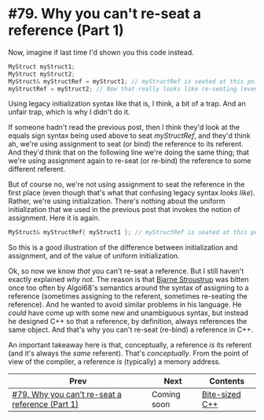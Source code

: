 # #79. Why you can't re-seat a reference (Part 1)

Now, imagine if last time I'd shown you this code instead.

```cpp
MyStruct myStruct1;
MyStruct myStruct2;
MyStruct& myStructRef = myStruct1; // myStructRef is seated at this point (via legacy initialization)
myStructRef = myStruct2; // Now that really looks like re-seating (even though it isn't)
```

Using legacy initialization syntax like that is, I think, a bit of a trap. And an unfair trap, which is why I didn't do it.

If someone hadn't read the previous post, then I think they'd look at the equals sign syntax being used above to seat *myStructRef*, and they'd think ah, we're using assignment to seat (or bind) the reference to its referent. And they'd think that on the following line we're doing the same thing; that we're using assignment again to re-seat (or re-bind) the reference to some different referent.

But of course no, we're not using assignment to seat the reference in the first place (even though that's what that confusing legacy syntax *looks like*). Rather, we're using initialization. There's nothing about the uniform initialization that we used in the previous post that invokes the notion of assignment. Here it is again.

```cpp
MyStruct& myStructRef{ myStruct1 }; // myStructRef is seated at this point
```

So this is a good illustration of the difference between initialization and assignment, and of the value of uniform initialization.

Ok, so now we know *that* you can't re-seat a reference. But I still haven't exactly explained *why not*. The reason is that [Bjarne Stroustrup](https://www.stroustrup.com/) was bitten once too often by Algol68's semantics around the syntax of assigning to a reference (sometimes assigning to the referent, sometimes re-seating the reference). And he wanted to avoid similar problems in his language. He *could* have come up with some new and unambiguous syntax, but instead he designed C++ so that a reference, by definition, always references the same object. And that's why you can't re-seat (re-bind) a reference in C++.

An important takeaway here is that, conceptually, a reference *is* its referent (and it's always the *same* referent). That's *conceptually*. From the point of view of the compiler, a reference *is* (typically) a memory address.

|Prev|Next|Contents|
|-|-|-|
|[#79. Why you can't re-seat a reference (Part 1)](079.md)|Coming soon|[Bite-sized C++](../README.md)|
